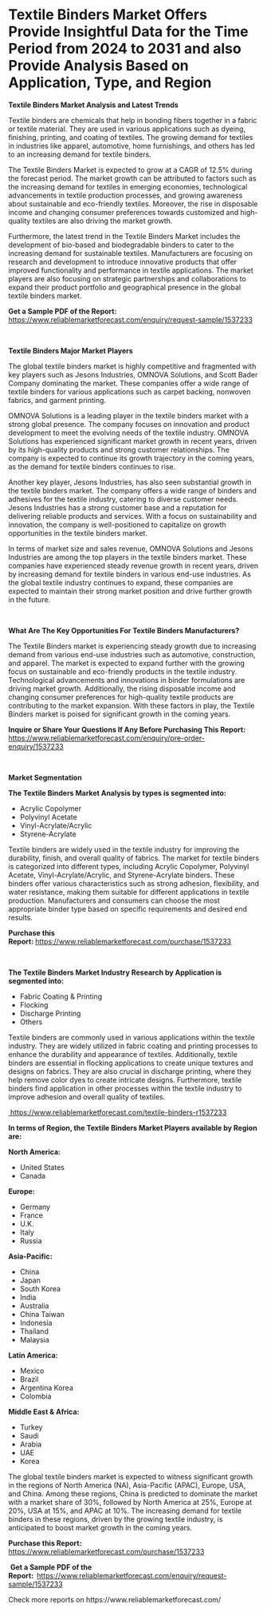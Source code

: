 <p><h1>Textile Binders Market Offers Provide Insightful Data for the Time Period from 2024 to 2031 and also Provide Analysis Based on Application, Type, and Region</h1></p><p><strong>Textile Binders Market Analysis and Latest Trends</strong></p>
<p><p>Textile binders are chemicals that help in bonding fibers together in a fabric or textile material. They are used in various applications such as dyeing, finishing, printing, and coating of textiles. The growing demand for textiles in industries like apparel, automotive, home furnishings, and others has led to an increasing demand for textile binders.</p><p>The Textile Binders Market is expected to grow at a CAGR of 12.5% during the forecast period. The market growth can be attributed to factors such as the increasing demand for textiles in emerging economies, technological advancements in textile production processes, and growing awareness about sustainable and eco-friendly textiles. Moreover, the rise in disposable income and changing consumer preferences towards customized and high-quality textiles are also driving the market growth.</p><p>Furthermore, the latest trend in the Textile Binders Market includes the development of bio-based and biodegradable binders to cater to the increasing demand for sustainable textiles. Manufacturers are focusing on research and development to introduce innovative products that offer improved functionality and performance in textile applications. The market players are also focusing on strategic partnerships and collaborations to expand their product portfolio and geographical presence in the global textile binders market.</p></p>
<p><strong>Get a Sample PDF of the Report:&nbsp;</strong> <a href="https://www.reliablemarketforecast.com/enquiry/request-sample/1537233">https://www.reliablemarketforecast.com/enquiry/request-sample/1537233</a></p>
<p>&nbsp;</p>
<p><strong>Textile Binders Major Market Players</strong></p>
<p><p>The global textile binders market is highly competitive and fragmented with key players such as Jesons Industries, OMNOVA Solutions, and Scott Bader Company dominating the market. These companies offer a wide range of textile binders for various applications such as carpet backing, nonwoven fabrics, and garment printing.</p><p>OMNOVA Solutions is a leading player in the textile binders market with a strong global presence. The company focuses on innovation and product development to meet the evolving needs of the textile industry. OMNOVA Solutions has experienced significant market growth in recent years, driven by its high-quality products and strong customer relationships. The company is expected to continue its growth trajectory in the coming years, as the demand for textile binders continues to rise.</p><p>Another key player, Jesons Industries, has also seen substantial growth in the textile binders market. The company offers a wide range of binders and adhesives for the textile industry, catering to diverse customer needs. Jesons Industries has a strong customer base and a reputation for delivering reliable products and services. With a focus on sustainability and innovation, the company is well-positioned to capitalize on growth opportunities in the textile binders market.</p><p>In terms of market size and sales revenue, OMNOVA Solutions and Jesons Industries are among the top players in the textile binders market. These companies have experienced steady revenue growth in recent years, driven by increasing demand for textile binders in various end-use industries. As the global textile industry continues to expand, these companies are expected to maintain their strong market position and drive further growth in the future.</p></p>
<p>&nbsp;</p>
<p><strong>What Are The Key Opportunities For Textile Binders Manufacturers?</strong></p>
<p><p>The Textile Binders market is experiencing steady growth due to increasing demand from various end-use industries such as automotive, construction, and apparel. The market is expected to expand further with the growing focus on sustainable and eco-friendly products in the textile industry. Technological advancements and innovations in binder formulations are driving market growth. Additionally, the rising disposable income and changing consumer preferences for high-quality textile products are contributing to the market expansion. With these factors in play, the Textile Binders market is poised for significant growth in the coming years.</p></p>
<p><strong>Inquire or Share Your Questions If Any Before Purchasing This Report:</strong> <a href="https://www.reliablemarketforecast.com/enquiry/pre-order-enquiry/1537233">https://www.reliablemarketforecast.com/enquiry/pre-order-enquiry/1537233</a></p>
<p>&nbsp;</p>
<p><strong>Market Segmentation</strong></p>
<p><strong>The Textile Binders Market Analysis by types is segmented into:</strong></p>
<p><ul><li>Acrylic Copolymer</li><li>Polyvinyl Acetate</li><li>Vinyl-Acrylate/Acrylic</li><li>Styrene-Acrylate</li></ul></p>
<p><p>Textile binders are widely used in the textile industry for improving the durability, finish, and overall quality of fabrics. The market for textile binders is categorized into different types, including Acrylic Copolymer, Polyvinyl Acetate, Vinyl-Acrylate/Acrylic, and Styrene-Acrylate binders. These binders offer various characteristics such as strong adhesion, flexibility, and water resistance, making them suitable for different applications in textile production. Manufacturers and consumers can choose the most appropriate binder type based on specific requirements and desired end results.</p></p>
<p><strong>Purchase this Report:&nbsp;</strong><a href="https://www.reliablemarketforecast.com/purchase/1537233">https://www.reliablemarketforecast.com/purchase/1537233</a></p>
<p>&nbsp;</p>
<p><strong>The Textile Binders Market Industry Research by Application is segmented into:</strong></p>
<p><ul><li>Fabric Coating & Printing</li><li>Flocking</li><li>Discharge Printing</li><li>Others</li></ul></p>
<p><p>Textile binders are commonly used in various applications within the textile industry. They are widely utilized in fabric coating and printing processes to enhance the durability and appearance of textiles. Additionally, textile binders are essential in flocking applications to create unique textures and designs on fabrics. They are also crucial in discharge printing, where they help remove color dyes to create intricate designs. Furthermore, textile binders find application in other processes within the textile industry to improve adhesion and overall quality of textiles.</p></p>
<p><a href="https://www.reliablemarketforecast.com/textile-binders-r1537233">&nbsp;https://www.reliablemarketforecast.com/textile-binders-r1537233</a></p>
<p><strong>In terms of Region, the Textile Binders Market Players available by Region are:</strong></p>
<p>
    <p> <strong> North America: </strong>
        <ul>
            <li>United States</li>
            <li>Canada</li>
        </ul>
        </p> 
    <p> <strong> Europe: </strong>
        <ul>
            <li>Germany</li>
            <li>France</li>
            <li>U.K.</li>
            <li>Italy</li>
            <li>Russia</li>
        </ul>
        </p> 
    <p> <strong> Asia-Pacific: </strong>
        <ul>
            <li>China</li>
            <li>Japan</li>
            <li>South Korea</li>
            <li>India</li>
            <li>Australia</li>
            <li>China Taiwan</li>
            <li>Indonesia</li>
            <li>Thailand</li>
            <li>Malaysia</li>
        </ul>
        </p> 
    <p> <strong> Latin America: </strong>
        <ul>
            <li>Mexico</li>
            <li>Brazil</li>
            <li>Argentina Korea</li>
            <li>Colombia</li>
        </ul>
        </p> 
    <p> <strong> Middle East & Africa: </strong>
        <ul>
            <li>Turkey</li>
            <li>Saudi</li>
            <li>Arabia</li>
            <li>UAE</li>
            <li>Korea</li>
        </ul>
    </p>
    </p>
<p><p>The global textile binders market is expected to witness significant growth in the regions of North America (NA), Asia-Pacific (APAC), Europe, USA, and China. Among these regions, China is predicted to dominate the market with a market share of 30%, followed by North America at 25%, Europe at 20%, USA at 15%, and APAC at 10%. The increasing demand for textile binders in these regions, driven by the growing textile industry, is anticipated to boost market growth in the coming years.</p></p>
<p><strong>Purchase this Report: </strong><a href="https://www.reliablemarketforecast.com/purchase/1537233">https://www.reliablemarketforecast.com/purchase/1537233</a></p>
<p>&nbsp;<strong>Get a Sample PDF of the Report:&nbsp;&nbsp;</strong><a href="https://www.reliablemarketforecast.com/enquiry/request-sample/1537233">https://www.reliablemarketforecast.com/enquiry/request-sample/1537233</a></p>
<p><strong></strong></p>
<p>Check more reports on https://www.reliablemarketforecast.com/</p>